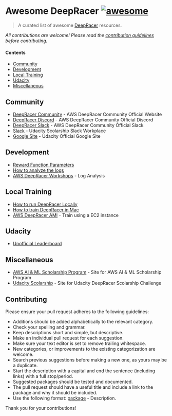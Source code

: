 # Awesome DeepRacer [![awesome](https://cdn.rawgit.com/sindresorhus/awesome/master/media/badge.svg)](https://github.com/sindresorhus/awesome)

> A curated list of awesome [DeepRacer](https://aws.amazon.com/es/deepracer/) resources.

*All contributions are welcome! Please read the [contribution guidelines](#contributing) before contributing.*

#### Contents

- [Community](#community)
- [Development](#development)
- [Local Training](#local-training)
- [Udacity](#udacity)
- [Miscellaneous](#miscellaneous)

## Community

- [DeepRacer Community](https://deepracing.io/) - AWS DeepRacer Community Official Website
- [DeepRacer Discord](https://discord.com/invite/G72rNQmJRg) - AWS DeepRacer Community Official Discord
- [DeepRacer Slack](https://aws-ml-community.slack.com/join/shared_invite/zt-ovapd436-0_0Hfv9z8i7IvqjFomw59w#/shared-invite/email) - AWS DeepRacer Community Official Slack
- [Slack](https://sites.google.com/udacity.com/awsdeepracerchallenge/home) - Udacity Scolarship Slack Workplace
- [Google Site](https://sites.google.com/udacity.com/awsdeepracerchallenge/home) - Udacity Official Google Site

## Development
- [Reward Function Parameters](https://docs.aws.amazon.com/deepracer/latest/developerguide/deepracer-reward-function-input.html)
- [How to analyze the logs](https://codelikeamother.uk/analyzing-the-aws-deepracer-logs-my-way)
- [AWS DeepRacer Workshops](https://github.com/aws-samples/aws-deepracer-workshops/tree/master/log-analysis/) - Log Analysis

## Local Training
- [How to run DeepRacer Locally](https://medium.com/@autonomousracecarclub/how-to-run-deepracer-locally-to-save-your-wallet-13ccc878687)
- [How to train DeepRacer in Mac](https://gist.github.com/joezen777/6657bbe2bd4add5d1cdbd44db9761edb)
- [AWS DeepRacer AMI](https://github.com/jarrettj/deepracer-ami) - Train using a EC2 instance

## Udacity
- [Unofficial Leaderboard](https://unofficialleaderboards.anvil.app/)

## Miscellaneous
- [AWS AI & ML Scholarship Program](https://www.udacity.com/scholarships/aws-ai-ml-scholarship-program) - Site for AWS AI & ML Scholarship Program
- [Udacity Scolarship](https://www.udacity.com/aws-deepracer-scholarship) - Site for Udacity DeepRacer Scolarship Challenge

## Contributing
Please ensure your pull request adheres to the following guidelines:

- Additions should be added alphabetically to the relevant category.
- Check your spelling and grammar.
- Keep descriptions short and simple, but descriptive.
- Make an individual pull request for each suggestion.
- Make sure your text editor is set to remove trailing whitespace.
- New categories, or improvements to the existing categorization are welcome.
- Search previous suggestions before making a new one, as yours may be a duplicate.
- Start the description with a capital and end the sentence (including links) with a full stop/period.
- Suggested packages should be tested and documented.
- The pull request should have a useful title and include a link to the package and why it should be included.
- Use the following format: [package](link) - Description.

Thank you for your contributions!
